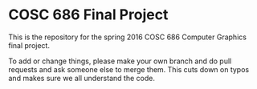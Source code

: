 
COSC 686 Final Project
======

This is the repository for the spring 2016 COSC 686 Computer Graphics final project.

To add or change things, please make your own branch and do pull requests and ask someone else to merge them. 
This cuts down on typos and makes sure we all understand the code.
